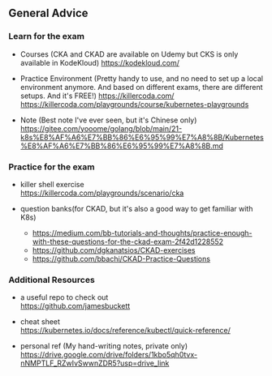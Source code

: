 ## General Advice
### Learn for the exam
- Courses (CKA and CKAD are available on Udemy but CKS is only available in KodeKloud)
  https://kodekloud.com/  
  
- Practice Environment (Pretty handy to use, and no need to set up a local environment anymore. And based on different exams, there are different setups. And it's FREE!)
  https://killercoda.com/
  https://killercoda.com/playgrounds/course/kubernetes-playgrounds  
  
- Note (Best note I've ever seen, but it's Chinese only)
https://gitee.com/yooome/golang/blob/main/21-k8s%E8%AF%A6%E7%BB%86%E6%95%99%E7%A8%8B/Kubernetes%E8%AF%A6%E7%BB%86%E6%95%99%E7%A8%8B.md

### Practice for the exam
- killer shell exercise  
  https://killercoda.com/playgrounds/scenario/cka
  
- question banks(for CKAD, but it's also a good way to get familiar with K8s)
  - https://medium.com/bb-tutorials-and-thoughts/practice-enough-with-these-questions-for-the-ckad-exam-2f42d1228552
  - https://github.com/dgkanatsios/CKAD-exercises
  - https://github.com/bbachi/CKAD-Practice-Questions

### Additional Resources
- a useful repo to check out  
https://github.com/jamesbuckett

- cheat sheet  
https://kubernetes.io/docs/reference/kubectl/quick-reference/

- personal ref (My hand-writing notes, private only)
  https://drive.google.com/drive/folders/1kbo5qh0tvx-nNMPTLF_RZwIvSwwnZDR5?usp=drive_link
  
